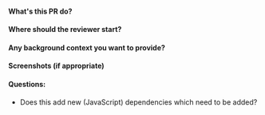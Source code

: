 #### What's this PR do?
#### Where should the reviewer start?
#### Any background context you want to provide?
#### Screenshots (if appropriate)
#### Questions:
- Does this add new (JavaScript) dependencies which need to be added?
